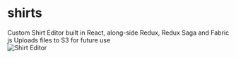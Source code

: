 # shirts
Custom Shirt Editor built in React, along-side Redux, Redux Saga and Fabric js
Uploads files to S3 for future use  
![Shirt Editor](http://i.imgur.com/Q4Okwok.png)
